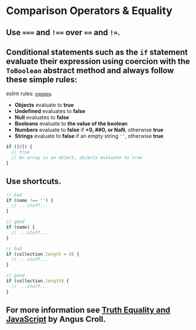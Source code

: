 # Comparison Operators & Equality

## Use `===` and `!==` over `==` and `!=`.

## Conditional statements such as the `if` statement evaluate their expression using coercion with the `ToBoolean` abstract method and always follow these simple rules:

  eslint rules: [`eqeqeq`](http://eslint.org/docs/rules/eqeqeq.html).

  + **Objects** evaluate to **true**
  + **Undefined** evaluates to **false**
  + **Null** evaluates to **false**
  + **Booleans** evaluate to **the value of the boolean**
  + **Numbers** evaluate to **false** if **+0, ##0, or NaN**, otherwise **true**
  + **Strings** evaluate to **false** if an empty string `''`, otherwise **true**

  ```javascript
  if ([0]) {
    // true
    // An array is an object, objects evaluate to true
  }
  ```

## Use shortcuts.

  ```javascript
  // bad
  if (name !== '') {
    // ...stuff...
  }

  // good
  if (name) {
    // ...stuff...
  }

  // bad
  if (collection.length > 0) {
    // ...stuff...
  }

  // good
  if (collection.length) {
    // ...stuff...
  }
  ```

## For more information see [Truth Equality and JavaScript](http://javascriptweblog.wordpress.com/2011/02/07/truth##equality##and##javascript/#more##2108) by Angus Croll.